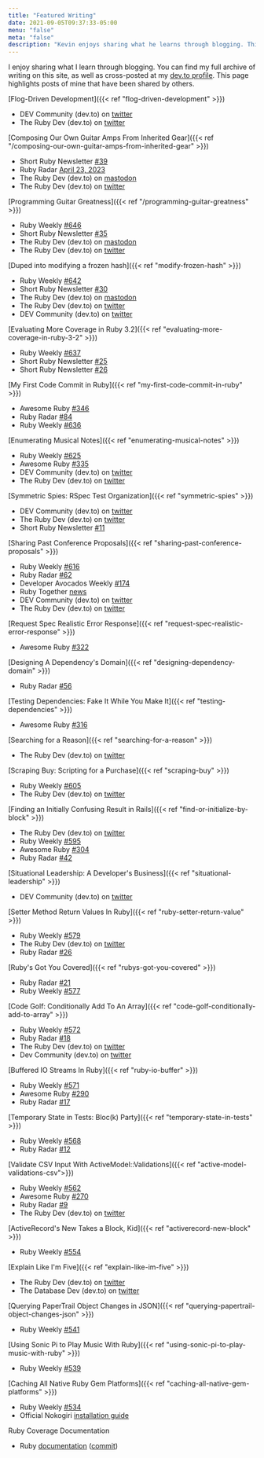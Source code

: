 ```yaml
---
title: "Featured Writing"
date: 2021-09-05T09:37:33-05:00
menu: "false"
meta: "false"
description: "Kevin enjoys sharing what he learns through blogging. This page highlights posts of his that have been shared by others."
---
```


I enjoy sharing what I learn through blogging. You can find my full
archive of writing on this site, as well as cross-posted at my [dev.to profile](https://dev.to/kevin_j_m). This page highlights posts of mine that have been shared by others.

[Flog-Driven Development]({{< ref "flog-driven-development" >}})

* DEV Community (dev.to) on [twitter](https://twitter.com/ThePracticalDev/status/1658828718687629312)
* The Ruby Dev (dev.to) on [twitter](https://twitter.com/the_ruby_dev/status/1658808335204745218)

[Composing Our Own Guitar Amps From Inherited Gear]({{< ref "/composing-our-own-guitar-amps-from-inherited-gear" >}})

* Short Ruby Newsletter [#39](https://newsletter.shortruby.com/p/short-ruby-news-the-content-edition-39)
* Ruby Radar [April 23, 2023](https://www.rubyradar.com/p/railsconf-week)
* The Ruby Dev (dev.to) on [mastodon](https://ruby.social/@devcommunity/110216546431224839)
* The Ruby Dev (dev.to) on [twitter](https://twitter.com/the_ruby_dev/status/1648088698313928706)

[Programming Guitar Greatness]({{< ref "/programming-guitar-greatness" >}})

* Ruby Weekly [#646](https://rubyweekly.com/issues/646)
* Short Ruby Newsletter [#35](https://newsletter.shortruby.com/p/edition-35)
* The Ruby Dev (dev.to) on [mastodon](https://ruby.social/@devcommunity/110061231283456603)
* The Ruby Dev (dev.to) on [twitter](https://twitter.com/the_ruby_dev/status/1638152273577623552)

[Duped into modifying a frozen hash]({{< ref "modify-frozen-hash" >}})

* Ruby Weekly [#642](https://rubyweekly.com/issues/642)
* Short Ruby Newsletter [#30](https://newsletter.shortruby.com/p/edition-30)
* The Ruby Dev (dev.to) on [mastodon](https://ruby.social/@devcommunity/109914254738441718)
* The Ruby Dev (dev.to) on [twitter](https://twitter.com/the_ruby_dev/status/1628745253023883264)
* DEV Community (dev.to) on [twitter](https://twitter.com/ThePracticalDev/status/1628805136599351304)

[Evaluating More Coverage in Ruby 3.2]({{< ref "evaluating-more-coverage-in-ruby-3-2" >}})

* Ruby Weekly [#637](https://rubyweekly.com/issues/637)
* Short Ruby Newsletter [#25](https://newsletter.shortruby.com/p/edition-25)
* Short Ruby Newsletter [#26](https://newsletter.shortruby.com/p/edition-26)

[My First Code Commit in Ruby]({{< ref "my-first-code-commit-in-ruby" >}})

* Awesome Ruby [#346](https://ruby.libhunt.com/newsletter/346)
* Ruby Radar [#84](https://rubyradar.dev/issues/ruby-radar-84-one-week-in-1515552)
* Ruby Weekly [#636](https://rubyweekly.com/issues/636)

[Enumerating Musical Notes]({{< ref "enumerating-musical-notes" >}})

* Ruby Weekly [#625](https://rubyweekly.com/issues/625)
* Awesome Ruby [#335](https://ruby.libhunt.com/newsletter/335)
* DEV Community (dev.to) on [twitter](https://twitter.com/ThePracticalDev/status/1582378972553224192)
* The Ruby Dev (dev.to) on [twitter](https://twitter.com/the_ruby_dev/status/1582344492950384640)

[Symmetric Spies: RSpec Test Organization]({{< ref "symmetric-spies" >}})

* DEV Community (dev.to) on [twitter](https://twitter.com/ThePracticalDev/status/1572528313322672128)
* The Ruby Dev (dev.to) on [twitter](https://twitter.com/the_ruby_dev/status/1572498113306267649)
* Short Ruby Newsletter [#11](https://newsletter.shortruby.com/p/issue-11-2022)

[Sharing Past Conference Proposals]({{< ref "sharing-past-conference-proposals" >}})

* Ruby Weekly [#616](https://rubyweekly.com/issues/616)
* Ruby Radar [#62](https://www.getrevue.co/profile/rubyradar/issues/ruby-radar-62-hiring-and-mentoring-juniors-1295887)
* Developer Avocados Weekly [#174](https://tinyletter.com/developeravocados/letters/the-2022-developer-relations-compensation-report-174)
* Ruby Together [news](https://rubytogether.org/news/2022-08-18-5-reasons-to-turn-that-idea-into-a-rubyconf-2022-talk)
* DEV Community (dev.to) on [twitter](https://twitter.com/ThePracticalDev/status/1555871431027834880)
* The Ruby Dev (dev.to) on [twitter](https://twitter.com/the_ruby_dev/status/1555890187166781440)

[Request Spec Realistic Error Response]({{< ref "request-spec-realistic-error-response" >}})

* Awesome Ruby [#322](https://ruby.libhunt.com/newsletter/322)

[Designing A Dependency's Domain]({{< ref "designing-dependency-domain" >}})

* Ruby Radar [#56](https://rubyradar.dev/issues/ruby-radar-56-rail-still-pays-1241791)

[Testing Dependencies: Fake It While You Make It]({{< ref "testing-dependencies" >}})

* Awesome Ruby [#316](https://ruby.libhunt.com/newsletter/316)

[Searching for a Reason]({{< ref "searching-for-a-reason" >}})

* The Ruby Dev (dev.to) on [twitter](https://twitter.com/the_ruby_dev/status/1527740698052681732)

[Scraping Buy: Scripting for a Purchase]({{< ref "scraping-buy" >}})

* Ruby Weekly [#605](https://rubyweekly.com/issues/605)
* The Ruby Dev (dev.to) on [twitter](https://twitter.com/the_ruby_dev/status/1526252896383381505)

[Finding an Initially Confusing Result in Rails]({{< ref "find-or-initialize-by-block" >}})

* The Ruby Dev (dev.to) on [twitter](https://twitter.com/the_ruby_dev/status/1503408365288017920)
* Ruby Weekly [#595](https://rubyweekly.com/issues/595)
* Awesome Ruby [#304](https://ruby.libhunt.com/newsletter/304)
* Ruby Radar [#42](https://rubyradar.dev/issues/ruby-radar-42-vegas-baby-1085239)

[Situational Leadership: A Developer's Business]({{< ref "situational-leadership" >}})

* DEV Community (dev.to) on [twitter](https://twitter.com/ThePracticalDev/status/1483424689942847490)

[Setter Method Return Values In Ruby]({{< ref "ruby-setter-return-value" >}})

* Ruby Weekly [#579](https://rubyweekly.com/issues/579)
* The Ruby Dev (dev.to) on [twitter](https://twitter.com/the_ruby_dev/status/1461371624557535240)
* Ruby Radar [#26](https://rubyradar.dev/issues/ruby-radar-26-giving-thanks-896499)

[Ruby's Got You Covered]({{< ref "rubys-got-you-covered" >}})

* Ruby Radar [#21](https://www.getrevue.co/profile/rubyradar/issues/ruby-radar-21-what-s-the-tea-on-turbo-native-824552)
* Ruby Weekly [#577](https://rubyweekly.com/issues/577)

[Code Golf: Conditionally Add To An Array]({{< ref
"code-golf-conditionally-add-to-array" >}})

* Ruby Weekly [#572](https://rubyweekly.com/issues/572)
* Ruby Radar [#18](https://rubyradar.dev/issues/ruby-radar-18-happy-spooky-month-793121)
* The Ruby Dev (dev.to) on [twitter](https://twitter.com/the_ruby_dev/status/1443339560365215746)
* Dev Community (dev.to) on [twitter](https://twitter.com/ThePracticalDev/status/1443491059259039745)

[Buffered IO Streams In Ruby]({{< ref "ruby-io-buffer" >}})

* Ruby Weekly [#571](https://rubyweekly.com/issues/571)
* Awesome Ruby [#290](https://ruby.libhunt.com/newsletter/279)
* Ruby Radar [#17](https://rubyradar.dev/issues/ruby-radar-17-fall-is-here-779681)

[Temporary State in Tests: Bloc(k) Party]({{< ref "temporary-state-in-tests" >}})

* Ruby Weekly [#568](https://rubyweekly.com/issues/568)
* Ruby Radar [#12](https://rubyradar.dev/issues/ruby-radar-12-back-to-our-regularly-scheduled-programming-726989)

[Validate CSV Input With ActiveModel::Validations]({{< ref "active-model-validations-csv">}})

* Ruby Weekly [#562](https://rubyweekly.com/issues/562)
* Awesome Ruby [#270](https://ruby.libhunt.com/newsletter/270)
* Ruby Radar [#9](https://rubyradar.dev/issues/ruby-radar-9-junior-spotlight-705164)
* The Ruby Dev (dev.to) on [twitter](https://twitter.com/the_ruby_dev/status/1417522440431968261)

[ActiveRecord's New Takes a Block, Kid]({{< ref "activerecord-new-block" >}})

* Ruby Weekly [#554](https://rubyweekly.com/issues/554)

[Explain Like I'm Five]({{< ref "explain-like-im-five" >}})
* The Ruby Dev (dev.to) on [twitter](https://twitter.com/the_ruby_dev/status/1369339960973746182)
* The Database Dev (dev.to) on [twitter](https://twitter.com/TheDatabaseDev/status/1369354048701403144)

[Querying PaperTrail Object Changes in JSON]({{< ref "querying-papertrail-object-changes-json" >}})

* Ruby Weekly [#541](https://rubyweekly.com/issues/541)

[Using Sonic Pi to Play Music With Ruby]({{< ref "using-sonic-pi-to-play-music-with-ruby" >}})

* Ruby Weekly [#539](https://rubyweekly.com/issues/539)

[Caching All Native Ruby Gem Platforms]({{< ref "caching-all-native-gem-platforms" >}})

* Ruby Weekly [#534](https://rubyweekly.com/issues/534)
* Official Nokogiri [installation guide](https://nokogiri.org/tutorials/installing_nokogiri.html#troubleshooting)

Ruby Coverage Documentation

* Ruby [documentation](https://docs.ruby-lang.org/en/3.0.0/Coverage.html) ([commit](https://github.com/ruby/ruby/commit/0026f644d739efed0d69911b434a1012ad55c393))
